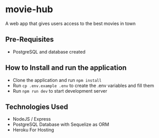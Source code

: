 # movie-hub

A web app that gives users access to the best movies in town

## Pre-Requisites

- PostgreSQL and database created

## How to Install and run the application

- Clone the application and run `npm install`
- Run `cp .env.example .env` to create the .env variables and fill them
- Run `npm run dev` to start development server

## Technologies Used

- NodeJS / Express
- PostgreSQL Database with Sequelize as ORM
- Heroku For Hosting
